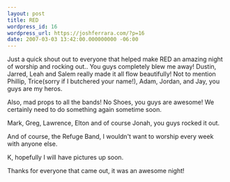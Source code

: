 ```yaml
---
layout: post
title: RED
wordpress_id: 16
wordpress_url: https://joshferrara.com/?p=16
date: 2007-03-03 13:42:00.000000000 -06:00
---
```

Just a quick shout out to everyone that helped make RED an amazing night of worship and rocking out.. You guys completely blew me away! Dustin, Jarred, Leah and Salem really made it all flow beautifully! Not to mention Phillip, Trice(sorry if I butchered your name!), Adam, Jordan, and Jay, you guys are my heros.

Also, mad props to all the bands! No Shoes, you guys are awesome! We certainly need to do something again sometime soon.

Mark, Greg, Lawrence, Elton and of course Jonah, you guys rocked it out.

And of course, the Refuge Band, I wouldn't want to worship every week with anyone else.

K, hopefully I will have pictures up soon.

Thanks for everyone that came out, it was an awesome night!
